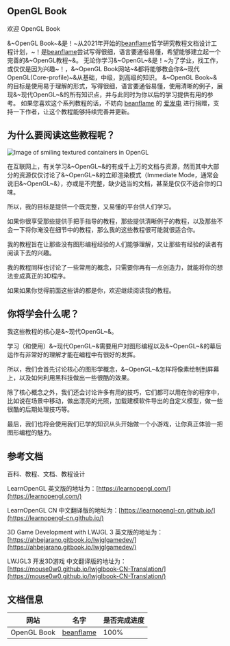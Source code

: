 

## **OpenGL Book**

欢迎 OpenGL Book

&~OpenGL Book~&是！~从2021年开始的[beanflame](https://blog.beanflame.cn/)哲学研究教程文档设计工程计划，~！是[beanflame](https://blog.beanflame.cn/)尝试写得很细，语言要通俗易懂，希望能够建立起一个完善的&~OpenGL教程~&。
无论你学习&~OpenGL~&是！~为了学业，找工作，或仅仅是因为兴趣~！，&~OpenGL Book网站~&都将能够教会你&~现代OpenGL(Core-profile)~&从基础，中级，到高级的知识。
&~OpenGL Book~&的目标是使用易于理解的形式，写得很细，语言要通俗易懂，使用清晰的例子，展现&~现代OpenGL~&的所有知识点，并与此同时为你以后的学习提供有用的参考。
如果您喜欢这个系列教程的话，不妨向 [beanflame](https://blog.beanflame.cn/) 的 [爱发电](https://afdian.net/@beanflame/) 进行捐赠，支持一下作者，让这个教程能够持续完善并更新。

## 为什么要阅读这些教程呢？

<img alt="Image of smiling textured containers in OpenGL" src="img/demo.png" class="right medium" />

在互联网上，有关学习&~OpenGL~&的有成千上万的文档与资源，然而其中大部分的资源仅仅讨论了&~OpenGL~&的立即渲染模式（Immediate Mode，通常会说旧&~OpenGL~&），亦或是不完整，缺少适当的文档，甚至是仅仅不适合你的口味。

所以，我的目标是提供一个既完整，又易懂的平台供人们学习。

如果你很享受那些提供手把手指导的教程，那些提供清晰例子的教程，以及那些不会一下将你淹没在细节中的教程，那么我的这些教程很可能就很适合你。

我的教程旨在让那些没有图形编程经验的人们能够理解，又让那些有经验的读者有阅读下去的兴趣。

我的教程同样也讨论了一些常用的概念，只需要你再有一点创造力，就能将你的想法变成真正的3D程序。

如果如果你觉得前面这些讲的都是你，欢迎继续阅读我的教程。

## 你将学会什么呢？

我这些教程的核心是&~现代OpenGL~&。

学习（和使用）&~现代OpenGL~&需要用户对图形编程以及&~OpenGL~&的幕后运作有非常好的理解才能在编程中有很好的发挥。

所以，我们会首先讨论核心的图形学概念，&~OpenGL~&怎样将像素绘制到屏幕上，以及如何利用黑科技做出一些很酷的效果。

除了核心概念之外，我们还会讨论许多有用的技巧，它们都可以用在你的程序中，比如说在场景中移动，做出漂亮的光照，加载建模软件导出的自定义模型，做一些很酷的后期处理技巧等。

最后，我们也将会使用我们已学的知识从头开始做一个小游戏，让你真正体验一把图形编程的魅力。

## 参考文档

百科、教程、文档、教程设计

LearnOpenGL 英文版的地址为：[https://learnopengl.com/](https://learnopengl.com/)

LearnOpenGL CN 中文翻译版的地址为：[https://learnopengl-cn.github.io/](https://learnopengl-cn.github.io/)

3D Game Development with LWJGL 3 英文版的地址为：[https://ahbejarano.gitbook.io/lwjglgamedev/](https://ahbejarano.gitbook.io/lwjglgamedev/)

LWJGL3 开发3D游戏 中文翻译版的地址为：[https://mouse0w0.github.io/lwjglbook-CN-Translation/](https://mouse0w0.github.io/lwjglbook-CN-Translation/)



## 文档信息

| 网站 | 名字 | 是否完成进度 |
|-|-|-|
| OpenGL Book | [beanflame](https://blog.beanflame.cn/) | 100% |
